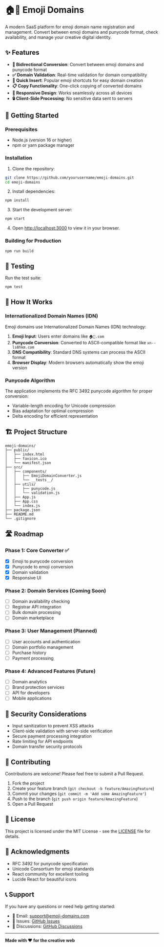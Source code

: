 # 🏠🌟 Emoji Domains

A modern SaaS platform for emoji domain name registration and management. Convert between emoji domains and punycode format, check availability, and manage your creative digital identity.

## ✨ Features

- **🔄 Bidirectional Conversion**: Convert between emoji domains and punycode format
- **✅ Domain Validation**: Real-time validation for domain compatibility
- **🚀 Quick Insert**: Popular emoji shortcuts for easy domain creation
- **📋 Copy Functionality**: One-click copying of converted domains
- **📱 Responsive Design**: Works seamlessly across all devices
- **🔒 Client-Side Processing**: No sensitive data sent to servers

## 🚀 Getting Started

### Prerequisites

- Node.js (version 16 or higher)
- npm or yarn package manager

### Installation

1. Clone the repository:
```bash
git clone https://github.com/yourusername/emoji-domains.git
cd emoji-domains
```

2. Install dependencies:
```bash
npm install
```

3. Start the development server:
```bash
npm start
```

4. Open [http://localhost:3000](http://localhost:3000) to view it in your browser.

### Building for Production

```bash
npm run build
```

## 🧪 Testing

Run the test suite:
```bash
npm test
```

## 🔧 How It Works

### Internationalized Domain Names (IDN)

Emoji domains use Internationalized Domain Names (IDN) technology:

1. **Emoji Input**: Users enter domains like `🏠🌟.com`
2. **Punycode Conversion**: Converted to ASCII-compatible format like `xn--ls8hkm.com`
3. **DNS Compatibility**: Standard DNS systems can process the ASCII format
4. **Browser Display**: Modern browsers automatically show the emoji version

### Punycode Algorithm

The application implements the RFC 3492 punycode algorithm for proper conversion:

- Variable-length encoding for Unicode compression
- Bias adaptation for optimal compression
- Delta encoding for efficient representation

## 🏗️ Project Structure

```
emoji-domains/
├── public/
│   ├── index.html
│   ├── favicon.ico
│   └── manifest.json
├── src/
│   ├── components/
│   │   ├── EmojiDomainConverter.js
│   │   └── __tests__/
│   ├── utils/
│   │   ├── punycode.js
│   │   └── validation.js
│   ├── App.js
│   ├── App.css
│   └── index.js
├── package.json
├── README.md
└── .gitignore
```

## 🛣️ Roadmap

### Phase 1: Core Converter ✅
- [x] Emoji to punycode conversion
- [x] Punycode to emoji conversion
- [x] Domain validation
- [x] Responsive UI

### Phase 2: Domain Services (Coming Soon)
- [ ] Domain availability checking
- [ ] Registrar API integration
- [ ] Bulk domain processing
- [ ] Domain marketplace

### Phase 3: User Management (Planned)
- [ ] User accounts and authentication
- [ ] Domain portfolio management
- [ ] Purchase history
- [ ] Payment processing

### Phase 4: Advanced Features (Future)
- [ ] Domain analytics
- [ ] Brand protection services
- [ ] API for developers
- [ ] Mobile applications

## 🔐 Security Considerations

- Input sanitization to prevent XSS attacks
- Client-side validation with server-side verification
- Secure payment processing integration
- Rate limiting for API endpoints
- Domain transfer security protocols

## 🤝 Contributing

Contributions are welcome! Please feel free to submit a Pull Request.

1. Fork the project
2. Create your feature branch (`git checkout -b feature/AmazingFeature`)
3. Commit your changes (`git commit -m 'Add some AmazingFeature'`)
4. Push to the branch (`git push origin feature/AmazingFeature`)
5. Open a Pull Request

## 📄 License

This project is licensed under the MIT License - see the [LICENSE](LICENSE) file for details.

## 🙏 Acknowledgments

- RFC 3492 for punycode specification
- Unicode Consortium for emoji standards
- React community for excellent tooling
- Lucide React for beautiful icons

## 📞 Support

If you have any questions or need help getting started:

- 📧 Email: support@emoji-domains.com
- 🐛 Issues: [GitHub Issues](https://github.com/yourusername/emoji-domains/issues)
- 💬 Discussions: [GitHub Discussions](https://github.com/yourusername/emoji-domains/discussions)

---

**Made with ❤️ for the creative web**